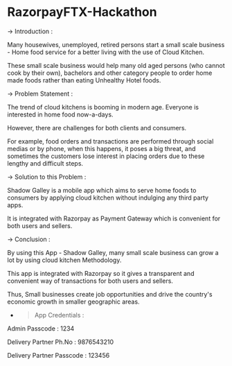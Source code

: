 # RazorpayFTX-Hackathon

-> Introduction :

Many housewives, unemployed, retired persons start a small scale business - Home food service for a better living with the use of Cloud Kitchen. 

These small scale business would help many old aged persons (who cannot cook by their own), bachelors and other category people to order home made foods rather than eating Unhealthy Hotel foods. 

-> Problem Statement :

The trend of cloud kitchens is booming in modern age. Everyone is interested in home food now-a-days. 

However, there are challenges for both clients and consumers. 

For example, food orders and transactions are performed through social medias or by phone, when this happens, it poses a big threat, and sometimes the customers lose interest in placing orders due to these lengthy and difficult steps.

-> Solution to this Problem :

Shadow Galley is a mobile app which aims to serve home foods to consumers by applying cloud kitchen without indulging any third party apps. 

It is integrated with Razorpay as Payment Gateway which is convenient for both users and sellers.

-> Conclusion :

By using this App - Shadow Galley, many small scale business can grow a lot by using cloud kitchen Methodology. 

This app is integrated with Razorpay so it gives a transparent and convenient way of transactions for both users and sellers. 

Thus, Small businesses create job opportunities and drive the country's economic growth in smaller geographic areas. 


 - > App Credentials :

Admin Passcode : 1234

Delivery Partner Ph.No : 9876543210

Delivery Partner Passcode : 123456
